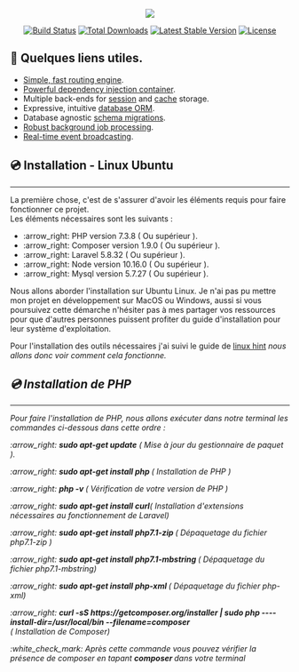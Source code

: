 <p align="center"><img src="https://laravel.com/assets/img/components/logo-laravel.svg"></p>

<p align="center">
<a href="https://travis-ci.org/laravel/framework"><img src="https://travis-ci.org/laravel/framework.svg" alt="Build Status"></a>
<a href="https://packagist.org/packages/laravel/framework"><img src="https://poser.pugx.org/laravel/framework/d/total.svg" alt="Total Downloads"></a>
<a href="https://packagist.org/packages/laravel/framework"><img src="https://poser.pugx.org/laravel/framework/v/stable.svg" alt="Latest Stable Version"></a>
<a href="https://packagist.org/packages/laravel/framework"><img src="https://poser.pugx.org/laravel/framework/license.svg" alt="License"></a>
</p>

##  :page_facing_up: Quelques liens utiles.

- [Simple, fast routing engine](https://laravel.com/docs/routing).
- [Powerful dependency injection container](https://laravel.com/docs/container).
- Multiple back-ends for [session](https://laravel.com/docs/session) and [cache](https://laravel.com/docs/cache) storage.
- Expressive, intuitive [database ORM](https://laravel.com/docs/eloquent).
- Database agnostic [schema migrations](https://laravel.com/docs/migrations).
- [Robust background job processing](https://laravel.com/docs/queues).
- [Real-time event broadcasting](https://laravel.com/docs/broadcasting).

##  :cd: Installation - Linux Ubuntu
<hr>
<p> La première chose, c'est de s'assurer d'avoir les éléments requis pour faire fonctionner ce projet. <br> Les éléments nécessaires sont les suivants : </p>

<ul> 
<li>  :arrow_right: PHP version 7.3.8 ( Ou supérieur ).</li>
<li>  :arrow_right: Composer version 1.9.0 ( Ou supérieur ). </li>
<li>  :arrow_right: Laravel 5.8.32 ( Ou supérieur ). </li>
<li>  :arrow_right: Node version 10.16.0 ( Ou supérieur ). </li>
<li>  :arrow_right: Mysql version 5.7.27 ( Ou supérieur ). </li>

</ul>

<p> Nous allons aborder l'installation sur Ubuntu Linux. Je n'ai pas pu mettre mon projet en développement sur MacOS ou Windows, aussi si vous poursuivez cette démarche n'hésiter pas à mes partager vos ressources pour que d'autres personnes puissent profiter du guide d'installation pour leur système d'exploitation.</p>

<p> Pour l'installation des outils nécessaires j'ai suivi le guide de <a href="https://linuxhint.com/install-laravel-on-ubuntu/" target="_blank"> linux hint<i></a> nous allons donc voir comment cela fonctionne. </p>

## :cd: Installation de PHP
<hr>
<p> Pour faire l'installation de PHP, nous allons exécuter dans notre terminal les commandes ci-dessous dans cette ordre : </p>

<p>:arrow_right: <b>sudo apt-get update</b>  <em>( Mise à jour du gestionnaire de paquet )</em>.<p>

<p>:arrow_right: <b>sudo apt-get install php </b><em>( Installation de PHP )</em></p>

<p>:arrow_right: <b>php -v </b><em>( Vérification de votre version de PHP )</em></p>

<p>:arrow_right: <b>sudo apt-get install curl</b><em>( Installation d'extensions nécessaires au fonctionnement de Laravel)</em></p>

<p>:arrow_right: <b>sudo apt-get install php7.1-zip </b><em>( Dépaquetage du fichier php7.1-zip )</em></p>

<p>:arrow_right: <b>sudo apt-get install php7.1-mbstring </b><em>( Dépaquetage du fichier php7.1-mbstring)</em></p>

<p>:arrow_right: <b>sudo apt-get install php-xml </b><em>( Dépaquetage du fichier php-xml)</em></p>

<p>:arrow_right: <b> curl -sS https://getcomposer.org/installer | sudo php ----install-dir=/usr/local/bin --filename=composer</b><em><br>( Installation de Composer)</em></p>

<p> :white_check_mark: <em> Après cette commande vous pouvez vérifier la présence de composer en tapant <b> composer </b> dans votre terminal </em></p>